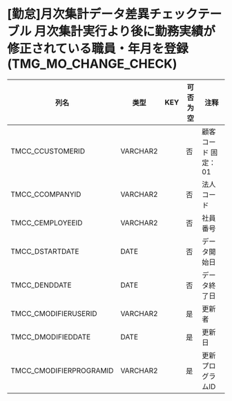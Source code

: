 # [勤怠]月次集計データ差異チェックテーブル 月次集計実行より後に勤務実績が修正されている職員・年月を登録(TMG_MO_CHANGE_CHECK)
| 列名   | 类型   | KEY  | 可否为空 | 注释   |
| ---- | ---- | ---- | ---- | ---- |
|TMCC_CCUSTOMERID|VARCHAR2||否|顧客コード     固定：01|
|TMCC_CCOMPANYID|VARCHAR2||否|法人コード|
|TMCC_CEMPLOYEEID|VARCHAR2||否|社員番号|
|TMCC_DSTARTDATE|DATE||否|データ開始日|
|TMCC_DENDDATE|DATE||否|データ終了日|
|TMCC_CMODIFIERUSERID|VARCHAR2||是|更新者|
|TMCC_DMODIFIEDDATE|DATE||是|更新日|
|TMCC_CMODIFIERPROGRAMID|VARCHAR2||是|更新プログラムID|
